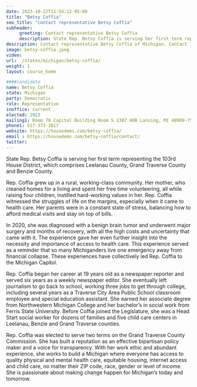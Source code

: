 ```yaml
---
date: 2023-10-22T11:54:12-05:00
title: "Betsy Coffia"
seo_title: "contact representative Betsy Coffia"
subheader:
     greeting: Contact representative Betsy Coffia
     description: State Rep. Betsy Coffia is serving her first term representing the 103rd House District. Rep. Coffia grew up in a rural, working-class community. Her mother, who cleaned homes for a living and spent her free time volunteering, all while raising four children, instilled hard-working values in her.
description: Contact representative Betsy Coffia of Michigan. Contact information for Betsy Coffia includes email address, phone number, and mailing address.
image: betsy-coffia.jpeg
video:
url:  /states/michigan/betsy-coffia/
weight: 1
layout: course_home

####candidate
name: Betsy Coffia
state: Michigan
party: Democratic
role: Representative
inoffice: current
elected: 2023
mailing1: Room 70 Capitol Building Room S 1387 HOB Lansing, MI 48909-7514
phone1:	517-373-3817
website: https://housedems.com/betsy-coffia/
email : https://housedems.com/betsy-coffia/contact/
twitter:
---
```


State Rep. Betsy Coffia is serving her first term representing the 103rd House District, which comprises Leelanau County, Grand Traverse County and Benzie County.

Rep. Coffia grew up in a rural, working-class community. Her mother, who cleaned homes for a living and spent her free time volunteering, all while raising four children, instilled hard-working values in her. Rep. Coffia witnessed the struggles of life on the margins, especially when it came to health care. Her parents were in a constant state of stress, balancing how to afford medical visits and stay on top of bills.

In 2020, she was diagnosed with a benign brain tumor and underwent major surgery and months of recovery, with all the high costs and uncertainty that came with it. The experience gave her even further insight into the necessity and importance of access to health care. This experience served as a reminder that so many Michiganders live one emergency away from financial collapse. These experiences have collectively led Rep. Coffia to the Michigan Capitol.

Rep. Coffia began her career at 19 years old as a newspaper reporter and served six years as a weekly newspaper editor. She eventually left journalism to go back to school, working three jobs to get through college, including several years as a Traverse City Area Public School classroom employee and special education assistant. She earned her associate degree from Northwestern Michigan College and her bachelor’s in social work from Ferris State University. Before Coffia joined the Legislature, she was a Head Start social worker for dozens of families and five child care centers in Leelanau, Benzie and Grand Traverse counties.

Rep. Coffia was elected to serve two terms on the Grand Traverse County Commission. She has built a reputation as an effective bipartisan policy maker and a voice for transparency. With her work ethic and abundant experience, she works to build a Michigan where everyone has access to quality physical and mental health care, equitable housing, internet access and child care, no matter their ZIP code, race, gender or level of income. She is passionate about making change happen for Michigan’s today and tomorrow.
